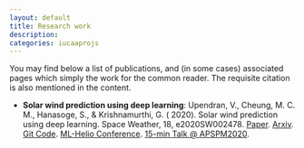 ```yaml
---
layout: default
title: Research work
description: 
categories: iucaaprojs
---
```


You may find below a list of publications, and (in some cases) associated pages which simply the work for the common reader. The requisite citation is also mentioned in the content.

- **Solar wind prediction using deep learning**: Upendran, V., Cheung, M. C. M., Hanasoge, S., & Krishnamurthi, G. ( 2020). Solar wind prediction using deep learning. Space Weather, 18, e2020SW002478. [Paper](https://doi.org/10.1029/2020SW002478). [Arxiv](https://arxiv.org/abs/2006.05825). [Git Code](https://github.com/Vishal-Upendran/WindNet). [ML-Helio Conference](https://zenodo.org/record/3866169#.X1CjaIbhV0A). [15-min Talk @ APSPM2020](https://www.youtube.com/watch?v=5r1cmXyv0UE&t=2806s). 

